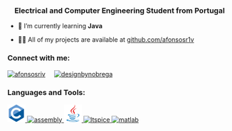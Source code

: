 <h3 align="center">Electrical and Computer Engineering Student from Portugal</h3>

- 🌱 I’m currently learning **Java**

- 👨‍💻 All of my projects are available at [github.com/afonsosr1v](github.com/afonsosr1v)

<h3 align="left">Connect with me:</h3>
<p align="left">
<a href="https://linkedin.com/in/afonsosriv" target="blank"><img align="center" src="https://raw.githubusercontent.com/rahuldkjain/github-profile-readme-generator/master/src/images/icons/Social/linked-in-alt.svg" alt="afonsosriv" height="30" width="20" /></a> &nbsp; &nbsp;
<a href="https://instagram.com/designbynobrega" target="blank"><img align="center" src="https://raw.githubusercontent.com/rahuldkjain/github-profile-readme-generator/master/src/images/icons/Social/instagram.svg" alt="designbynobrega" height="30" width="20" /></a>
</p>

<h3 align="left">Languages and Tools:</h3>
<p align="left"> <a href="https://www.cprogramming.com/" target="_blank" rel="noreferrer"> <img src="https://raw.githubusercontent.com/devicons/devicon/master/icons/c/c-original.svg" alt="c" width="40" height="40"/> </a> <a href="https://www.figma.com/" target="_blank" rel="noreferrer"> <img src="https://i.ibb.co/52Dx8L4/META-INF-plugin-Icon.png" alt="assembly" width="40" height="40"/> </a> <a href="https://www.java.com" target="_blank" rel="noreferrer"> <img src="https://raw.githubusercontent.com/devicons/devicon/master/icons/java/java-original.svg" alt="java" width="40" height="40"/> </a> <a href="https://www.analog.com/en/design-center/design-tools-and-calculators/ltspice-simulator.html" target="_blank" rel="noreferrer"> <img src="https://i.ibb.co/B4RM5jK/ltspice.png" alt="ltspice" width="40" height="40"/> </a><a href="https://www.mathworks.com/" target="_blank" rel="noreferrer"> <img src="https://upload.wikimedia.org/wikipedia/commons/2/21/Matlab_Logo.png" alt="matlab" width="40" height="40"/> </a> </p>
